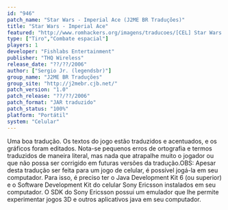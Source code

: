 ```yaml
---
id: "946"
patch_name: "Star Wars - Imperial Ace (J2ME BR Traduções)"
title: "Star Wars - Imperial Ace"
featured: "http://www.romhackers.org/imagens/traducoes/[CEL] Star Wars Imperial Ace - J2ME BR Traduções - 1.png"
type: ["Tiro","Combate espacial"]
players: 1
developer: "Fishlabs Entertainment"
publisher: "THQ Wireless"
release_date: "??/??/2006"
author: ["Sergio Jr. (legendsbr)"]
group_name: "J2ME BR Traduções"
group_site: "http://j2mebr.cjb.net/"
patch_version: "1.0"
patch_release: "??/??/2006"
patch_format: "JAR traduzido"
patch_status: "100%"
platform: "Portátil"
system: "Celular"
---
```


Uma boa tradução. Os textos do jogo estão traduzidos e acentuados, e os gráficos foram editados. Nota-se pequenos erros de ortografia e termos traduzidos de maneira literal, mas nada que atrapalhe muito o jogador ou que não possa ser corrigido em futuras versões da tradução.OBS: Apesar desta tradução ser feita para um jogo de celular, é possível jogá-la em seu computador. Para isso, é preciso ter o Java Development Kit 6 (ou superior) e o Software Development Kit do celular Sony Ericsson instalados em seu computador. O SDK do Sony Ericsson possui um emulador que lhe permite experimentar jogos 3D e outros aplicativos java em seu computador.
